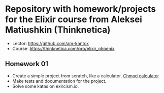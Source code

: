 # Repository with homework/projects for the Elixir course from Aleksei Matiushkin (Thinknetica)

 - Lector: https://github.com/am-kantox
 - Course: https://thinknetica.com/pro/elixir_phoenix

## Homework 01
 - Create a simple project from scratch, like a calculator. [Chmod calculator](https://github.com/dmitry-sidorov/elixir_course_2024_thinknetica/tree/homework_01/create-mix-project/project_one)
 - Make tests and documentation for the project.
 - Solve some katas on exircism.io.
